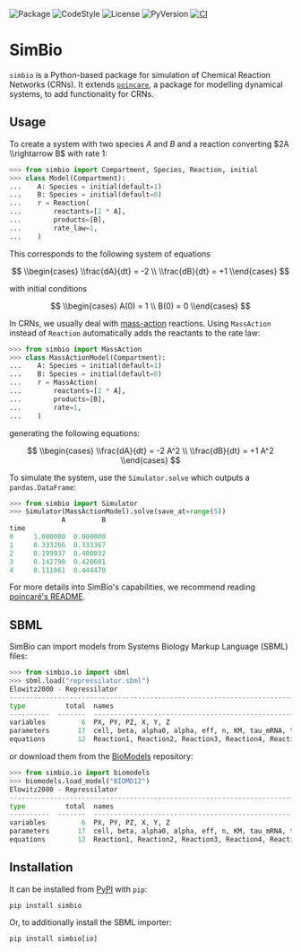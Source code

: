 ![Package](https://img.shields.io/pypi/v/simbio?label=simbio)
![CodeStyle](https://img.shields.io/badge/code%20style-black-000000.svg)
![License](https://img.shields.io/pypi/l/simbio?label=license)
![PyVersion](https://img.shields.io/pypi/pyversions/simbio?label=python)
[![CI](https://github.com/hgrecco/simbio/actions/workflows/ci.yml/badge.svg)](https://github.com/hgrecco/simbio/actions/workflows/ci.yml)

# SimBio

`simbio` is a Python-based package for simulation of Chemical Reaction Networks (CRNs).
It extends [`poincare`](https://github.com/maurosilber/poincare),
a package for modelling dynamical systems,
to add functionality for CRNs.

## Usage

To create a system with two species $A$ and $B$
and a reaction converting $2A \\rightarrow B$ with rate 1:

```python
>>> from simbio import Compartment, Species, Reaction, initial
>>> class Model(Compartment):
...    A: Species = initial(default=1)
...    B: Species = initial(default=0)
...    r = Reaction(
...        reactants=[2 * A],
...        products=[B],
...        rate_law=1,
...    )
```

This corresponds to the following system of equations

$$
\\begin{cases}
\\frac{dA}{dt} = -2 \\
\\frac{dB}{dt} = +1
\\end{cases}
$$

with initial conditions

$$
\\begin{cases}
A(0) = 1 \\
B(0) = 0
\\end{cases}
$$

In CRNs,
we usually deal with [mass-action](https://en.wikipedia.org/wiki/Law_of_mass_action) reactions.
Using `MassAction` instead of `Reaction` automatically adds the reactants to the rate law:

```python
>>> from simbio import MassAction
>>> class MassActionModel(Compartment):
...    A: Species = initial(default=1)
...    B: Species = initial(default=0)
...    r = MassAction(
...        reactants=[2 * A],
...        products=[B],
...        rate=1,
...    )
```

generating the following equations:

$$
\\begin{cases}
\\frac{dA}{dt} = -2 A^2 \\
\\frac{dB}{dt} = +1 A^2
\\end{cases}
$$

To simulate the system,
use the `Simulator.solve` which outputs a `pandas.DataFrame`:

```python
>>> from simbio import Simulator
>>> Simulator(MassActionModel).solve(save_at=range(5))
             A         B
time
0     1.000000  0.000000
1     0.333266  0.333367
2     0.199937  0.400032
3     0.142798  0.428601
4     0.111061  0.444470
```

For more details into SimBio's capabilities,
we recommend reading [poincaré's README](https://github.com/maurosilber/poincare).

## SBML

SimBio can import models from Systems Biology Markup Language (SBML) files:

```python
>>> from simbio.io import sbml
>>> sbml.load("repressilator.sbml")
Elowitz2000 - Repressilator
-----------------------------------------------------------------------------------
type          total  names
----------  -------  --------------------------------------------------------------
variables         6  PX, PY, PZ, X, Y, Z
parameters       17  cell, beta, alpha0, alpha, eff, n, KM, tau_mRNA, tau_prot, ...
equations        12  Reaction1, Reaction2, Reaction3, Reaction4, Reaction5, ...
```

or download them from the [BioModels](https://www.ebi.ac.uk/biomodels/) repository:

```python
>>> from simbio.io import biomodels
>>> biomodels.load_model("BIOMD12")
Elowitz2000 - Repressilator
-----------------------------------------------------------------------------------
type          total  names
----------  -------  --------------------------------------------------------------
variables         6  PX, PY, PZ, X, Y, Z
parameters       17  cell, beta, alpha0, alpha, eff, n, KM, tau_mRNA, tau_prot, ...
equations        12  Reaction1, Reaction2, Reaction3, Reaction4, Reaction5, ...
```

## Installation

It can be installed from [PyPI](https://pypi.org/p/simbio) with `pip`:

```
pip install simbio
```

Or, to additionally install the SBML importer:

```
pip install simbio[io]
```
